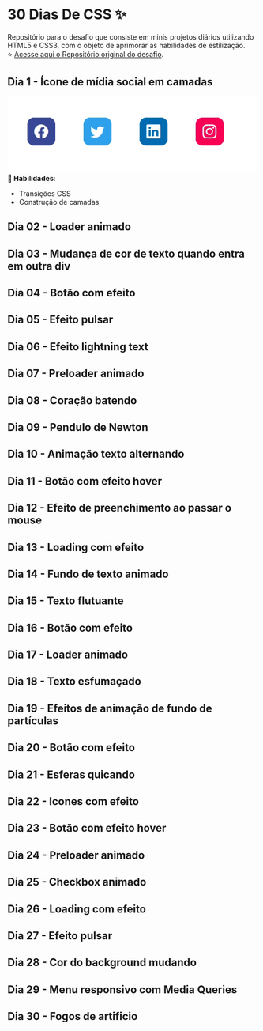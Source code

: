 # 30 Dias De CSS :sparkles:
Repositório para o desafio que consiste em minis projetos diários utilizando HTML5 e CSS3, com o objeto de aprimorar as habilidades de estilização. <br> :star: [Acesse aqui o Repositório original do desafio](https://github.com/MilenaCarecho/30diasDeCSS).

## Dia 1 - Ícone de mídia social em camadas
<img src="./Desafios/Dia%2001/day1.gif"><br>
__:wrench: Habilidades__:
- Transições CSS
- Construção de camadas

## Dia 02 - Loader animado
## Dia 03 - Mudança de cor de texto quando entra em outra div
## Dia 04 - Botão com efeito
## Dia 05 - Efeito pulsar
## Dia 06 - Efeito lightning text
## Dia 07 - Preloader animado
## Dia 08 - Coração batendo
## Dia 09 - Pendulo de Newton
## Dia 10 - Animação texto alternando
## Dia 11 - Botão com efeito hover
## Dia 12 - Efeito de preenchimento ao passar o mouse
## Dia 13 - Loading com efeito
## Dia 14 - Fundo de texto animado
## Dia 15 - Texto flutuante
## Dia 16 - Botão com efeito
## Dia 17 - Loader animado
## Dia 18 - Texto esfumaçado
## Dia 19 - Efeitos de animação de fundo de partículas
## Dia 20 - Botão com efeito
## Dia 21 - Esferas quicando
## Dia 22 - Icones com efeito
## Dia 23 - Botão com efeito hover
## Dia 24 - Preloader animado
## Dia 25 - Checkbox animado
## Dia 26 - Loading com efeito
## Dia 27 - Efeito pulsar
## Dia 28 - Cor do background mudando
## Dia 29 - Menu responsivo com Media Queries
## Dia 30 - Fogos de artificio


